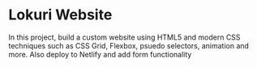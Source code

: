 # Lokuri Website
In this project, build a custom website using HTML5 and modern CSS techniques such as CSS Grid, Flexbox, psuedo selectors, animation and more. Also deploy to Netlify and add form functionality
